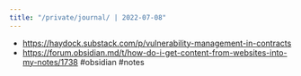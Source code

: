 ```yaml
---
title: "/private/journal/ | 2022-07-08"
---
```


- https://haydock.substack.com/p/vulnerability-management-in-contracts
- https://forum.obsidian.md/t/how-do-i-get-content-from-websites-into-my-notes/1738 #obsidian #notes